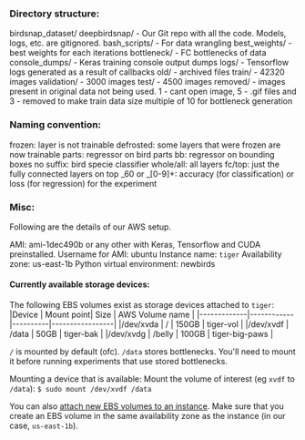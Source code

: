 ### Directory structure: 

birdsnap_dataset/
	deepbirdsnap/ - Our Git repo with all the code. Models, logs, etc. are gitignored. 
		bash_scripts/ - For data wrangling 
		best_weights/ - best weights for each iterations
		bottleneck/ - FC bottlenecks of data
		console_dumps/ - Keras training console output dumps
		logs/ - Tensorflow logs generated as a result of callbacks
		old/ - archived files
	train/ - 42320 images 
	validation/ - 3000 images
	test/ - 4500 images
	removed/ - images present in original data not being used. 1 - cant open image, 5 - .gif files and 3 - removed to make train data size multiple of 10 for bottleneck generation

### Naming convention:

frozen: 	layer is not trainable
defrosted: 	some layers that were frozen are now trainable
parts:	 	regressor on bird parts
bb: 		regressor on bounding boxes
no suffix: 	bird specie classifier
whole/all: 	all layers
fc/top: 	just the fully connected layers on top
\_60 or \_[0-9]+: accuracy (for classification) or loss (for regression) for the experiment

### Misc:
Following are the details of our AWS setup. 

AMI: ami-1dec490b or any other with Keras, Tensorflow and CUDA preinstalled. 
Username for AMI: ubuntu
Instance name: `tiger`
Availability zone: us-east-1b
Python virtual environment: newbirds

#### Currently available storage devices:
The following EBS volumes exist as storage devices attached to `tiger`:
|Device	      | Mount point| Size     | AWS Volume name |
|-------------|------------|----------|-----------------|
|/dev/xvda    | /          | 150GB    | tiger-vol       |
|/dev/xvdf    | /data      |  50GB    | tiger-bak       |
|/dev/xvdg    | /belly     | 100GB    | tiger-big-paws  |

`/` is mounted by default (ofc). `/data` stores bottlenecks. You'll need to mount it before running experiments that use stored bottlenecks. 

Mounting a device that is available:
Mount the volume of interest (eg `xvdf` to `/data`): 
```$ sudo mount /dev/xvdf /data```

You can also [attach new EBS volumes to an instance](http://docs.aws.amazon.com/AWSEC2/latest/UserGuide/ebs-using-volumes.html). Make sure that you create an EBS volume in the same availability zone as the instance (in our case, `us-east-1b`).
